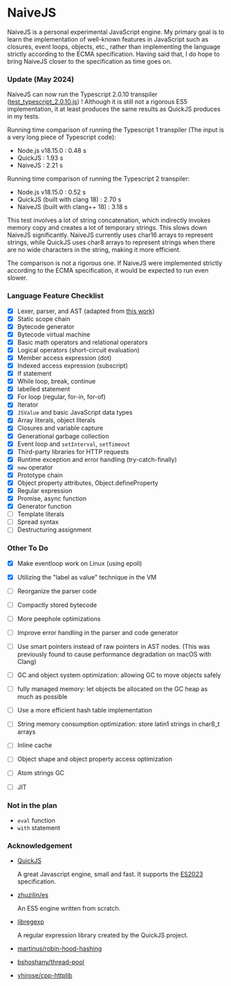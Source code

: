 # NaiveJS

NaiveJS is a personal experimental JavaScript engine. My primary goal is to learn the implementation of well-known features in JavaScript such as closures, event loops, objects, etc., rather than implementing the language strictly according to the ECMA specification. Having said that, I do hope to bring NaiveJS closer to the specification as time goes on.

### Update (May 2024)

NaiveJS can now run the Typescript 2.0.10 transpiler ([test_typescript_2.0.10.js](/test_files/test_typescript_2.0.10.js)) ! Although it is still not a rigorous ES5 implementation, it at least produces the same results as QuickJS produces in my tests. 

Running time comparison of running the Typescript 1 transpiler (The input is a very long piece of Typescript code):

- Node.js v18.15.0 : 0.48 s
- QuickJS : 1.93 s
- NaiveJS : 2.21 s


Running time comparison of running the Typescript 2 transpiler:

- Node.js v18.15.0 : 0.52 s
- QuickJS (built with clang 18) : 2.70 s
- NaiveJS (built with clang++ 18) : 3.18 s

This test involves a lot of string concatenation, which indirectly invokes memory copy and creates a lot of temporary strings. This slows down NaiveJS significantly. NaiveJS currently uses char16 arrays to represent strings, while QuickJS uses char8 arrays to represent strings when there are no wide characters in the string, making it more efficient.

The comparison is not a rigorous one. If NaiveJS were implemented strictly according to the ECMA specification, it would be expected to run even slower.

### Language Feature Checklist

- [x] Lexer, parser, and AST (adapted from [this work](https://github.com/zhuzilin/es))
- [x] Static scope chain
- [x] Bytecode generator
- [x] Bytecode virtual machine
- [x] Basic math operators and relational operators
- [x] Logical operators (short-circuit evaluation)
- [x] Member access expression (dot)
- [x] Indexed access expression (subscript)
- [x] If statement
- [x] While loop, break, continue
- [x] labelled statement
- [x] For loop (regular, for-in, for-of)
- [x] Iterator
- [x] `JSValue` and basic JavaScript data types
- [x] Array literals, object literals
- [x] Closures and variable capture
- [x] Generational garbage collection
- [x] Event loop and `setInterval`, `setTimeout`
- [x] Third-party libraries for HTTP requests
- [x] Runtime exception and error handling (try-catch-finally)
- [x] `new` operator
- [x] Prototype chain
- [x] Object property attributes, Object.defineProperty
- [x] Regular expression
- [x] Promise, async function
- [x] Generator function
- [ ] Template literals
- [ ] Spread syntax
- [ ] Destructuring assignment

### Other To Do

- [x] Make eventloop work on Linux (using epoll)
- [x] Utilizing the "label as value" technique in the VM
- [ ] Reorganize the parser code
- [ ] Compactly stored bytecode
- [ ] More peephole optimizations
- [ ] Improve error handling in the parser and code generator
- [ ] Use smart pointers instead of raw pointers in AST nodes. (This was previously found to cause performance degradation on macOS with Clang)
- [ ] GC and object system optimization: allowing GC to move objects safely
- [ ] fully managed memory: let objects be allocated on the GC heap as much as possible
- [ ] Use a more efficient hash table implementation
- [ ] String memory consumption optimization: store latin1 strings in char8_t arrays
- [ ] Inline cache
- [ ] Object shape and object property access optimization
- [ ] Atom strings GC
- [ ] JIT


### Not in the plan

- `eval` function
- `with` statement

### Acknowledgement

- [QuickJS](https://bellard.org/quickjs/)

  A great Javascript engine, small and fast. It supports the [ES2023](https://tc39.github.io/ecma262/2023) specification.

- [zhuzilin/es](https://github.com/zhuzilin/es)

  An ES5 engine written from scratch.

- [libregexp](https://github.com/bellard/quickjs/blob/master/libregexp.h)

  A regular expression library created by the QuickJS project.

- [martinus/robin-hood-hashing](https://github.com/martinus/robin-hood-hashing)

- [bshoshany/thread-pool](https://github.com/bshoshany/thread-pool)

- [yhirose/cpp-httplib](https://github.com/yhirose/cpp-httplib)
